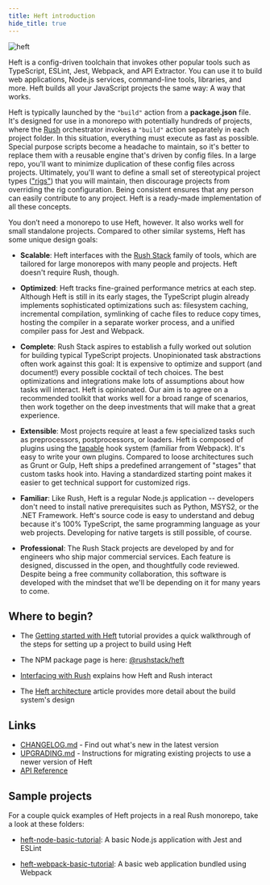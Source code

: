 ```yaml
---
title: Heft introduction
hide_title: true
---
```


<div>
  <img src="/images/heft-logo-horse.svg" alt="heft" title="heft" style={{ width: '380px', paddingTop: '30px' }} />
  <p />
</div>

<!-- --------------------------------------------------------------------------- -->
<!-- Text below this line should stay in sync with heft's package README.md file -->
<!-- --------------------------------------------------------------------------- -->

Heft is a config-driven toolchain that invokes other popular tools such as TypeScript, ESLint, Jest, Webpack,
and API Extractor. You can use it to build web applications, Node.js services, command-line tools, libraries,
and more. Heft builds all your JavaScript projects the same way: A way that works.

Heft is typically launched by the `"build"` action from a **package.json** file. It's designed for use in
a monorepo with potentially hundreds of projects, where the [Rush](@rushjs/) orchestrator invokes
a `"build"` action separately in each project folder. In this situation, everything must execute as fast as possible.
Special purpose scripts become a headache to maintain, so it's better to replace them with a reusable engine that's
driven by config files. In a large repo, you'll want to minimize duplication of these config files across projects.
Ultimately, you'll want to define a small set of stereotypical project types
(["rigs"](https://rushstack.io/pages/heft/rig_packages/)) that you will maintain, then discourage projects from
overriding the rig configuration. Being consistent ensures that any person can easily contribute to any project.
Heft is a ready-made implementation of all these concepts.

You don’t need a monorepo to use Heft, however. It also works well for small standalone projects. Compared to other
similar systems, Heft has some unique design goals:

- **Scalable**: Heft interfaces with the [Rush Stack](https://rushstack.io/) family of tools, which are tailored
  for large monorepos with many people and projects. Heft doesn't require Rush, though.

- **Optimized**: Heft tracks fine-grained performance metrics at each step. Although Heft is still in its
  early stages, the TypeScript plugin already implements sophisticated optimizations such as: filesystem caching,
  incremental compilation, symlinking of cache files to reduce copy times, hosting the compiler in a separate
  worker process, and a unified compiler pass for Jest and Webpack.

- **Complete**: Rush Stack aspires to establish a fully worked out solution for building typical TypeScript
  projects. Unopinionated task abstractions often work against this goal: It is expensive to optimize and support
  (and document!) every possible cocktail of tech choices. The best optimizations and integrations
  make lots of assumptions about how tasks will interact. Heft is opinionated. Our aim is to agree on a recommended
  toolkit that works well for a broad range of scenarios, then work together on the deep investments that will
  make that a great experience.

- **Extensible**: Most projects require at least a few specialized tasks such as preprocessors, postprocessors,
  or loaders. Heft is composed of plugins using the [tapable](https://www.npmjs.com/package/tapable)
  hook system (familiar from Webpack). It's easy to write your own plugins. Compared to loose architectures
  such as Grunt or Gulp, Heft ships a predefined arrangement of "stages" that custom tasks hook into. Having
  a standardized starting point makes it easier to get technical support for customized rigs.

- **Familiar**: Like Rush, Heft is a regular Node.js application -- developers don't need to install native
  prerequisites such as Python, MSYS2, or the .NET Framework. Heft's source code is easy to understand and debug
  because it's 100% TypeScript, the same programming language as your web projects. Developing for native targets
  is still possible, of course.

- **Professional**: The Rush Stack projects are developed by and for engineers who ship major commercial services.
  Each feature is designed, discussed in the open, and thoughtfully code reviewed. Despite being a free community
  collaboration, this software is developed with the mindset that we'll be depending on it for many years to come.

<!-- --------------------------------------------------------------------------- -->
<!-- Text above this line should stay in sync with heft's package README.md file -->
<!-- --------------------------------------------------------------------------- -->

## Where to begin?

- The [Getting started with Heft](../heft_tutorials/getting_started.md) tutorial provides a quick
  walkthrough of the steps for setting up a project to build using Heft

- The NPM package page is here: [@rushstack/heft](https://www.npmjs.com/package/@rushstack/heft)

- [Interfacing with Rush](../heft_tutorials/heft_and_rush.md) explains how Heft and Rush interact

- The [Heft architecture](./architecture.md) article provides more detail about the
  build system's design

## Links

- [CHANGELOG.md](https://github.com/microsoft/rushstack/blob/master/apps/heft/CHANGELOG.md) - Find
  out what's new in the latest version
- [UPGRADING.md](https://github.com/microsoft/rushstack/blob/master/apps/heft/UPGRADING.md) - Instructions
  for migrating existing projects to use a newer version of Heft
- [API Reference](https://api.rushstack.io/pages/heft/)

## Sample projects

For a couple quick examples of Heft projects in a real Rush monorepo, take a look at these folders:

- [heft-node-basic-tutorial](https://github.com/microsoft/rushstack-samples/tree/main/heft/heft-node-basic-tutorial): A basic Node.js
  application with Jest and ESLint

- [heft-webpack-basic-tutorial](https://github.com/microsoft/rushstack-samples/tree/main/heft/heft-webpack-basic-tutorial): A basic
  web application bundled using Webpack
